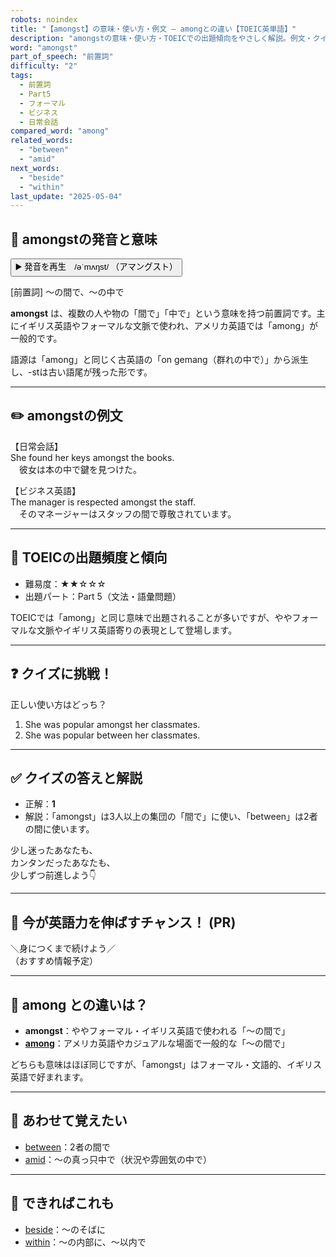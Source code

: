 ```yaml
---
robots: noindex
title: "【amongst】の意味・使い方・例文 ― amongとの違い【TOEIC英単語】"
description: "amongstの意味・使い方・TOEICでの出題傾向をやさしく解説。例文・クイズ付きでamongとの違いもわかりやすく学べます。"
word: "amongst"
part_of_speech: "前置詞"
difficulty: "2"
tags:
  - 前置詞
  - Part5
  - フォーマル
  - ビジネス
  - 日常会話
compared_word: "among"
related_words:
  - "between"
  - "amid"
next_words:
  - "beside"
  - "within"
last_update: "2025-05-04"
---
```


## 🔰 amongstの発音と意味

<button class="play-audio" onclick="playTTS('amongst')">
  <span class="play-audio-main">
    ▶️ 発音を再生　/əˈmʌŋst/
  </span>
  <span class="play-audio-sub">
    （アマングスト）
  </span>
</button>

[前置詞] ～の間で、～の中で

**amongst** は、複数の人や物の「間で」「中で」という意味を持つ前置詞です。主にイギリス英語やフォーマルな文脈で使われ、アメリカ英語では「among」が一般的です。

語源は「among」と同じく古英語の「on gemang（群れの中で）」から派生し、-stは古い語尾が残った形です。

---

## ✏️ amongstの例文

【日常会話】  
She found her keys amongst the books.  
　彼女は本の中で鍵を見つけた。

【ビジネス英語】  
The manager is respected amongst the staff.  
　そのマネージャーはスタッフの間で尊敬されています。

---

## 🎯 TOEICの出題頻度と傾向

- 難易度：★★☆☆☆
- 出題パート：Part 5（文法・語彙問題）

TOEICでは「among」と同じ意味で出題されることが多いですが、ややフォーマルな文脈やイギリス英語寄りの表現として登場します。

---

## ❓ クイズに挑戦！

正しい使い方はどっち？

1. She was popular amongst her classmates.  
2. She was popular between her classmates.

---

## ✅ クイズの答えと解説

- 正解：**1**
- 解説：「amongst」は3人以上の集団の「間で」に使い、「between」は2者の間に使います。

少し迷ったあなたも、  
カンタンだったあなたも、  
少しずつ前進しよう👇️

---

## 🚀 今が英語力を伸ばすチャンス！ (PR)

<div class="info-center">
＼身につくまで続けよう／<br>  
（おすすめ情報予定）
</div>

---

## 🤔  among との違いは？

- **amongst**：ややフォーマル・イギリス英語で使われる「～の間で」
- **[among](/word/among/)**：アメリカ英語やカジュアルな場面で一般的な「～の間で」

どちらも意味はほぼ同じですが、「amongst」はフォーマル・文語的、イギリス英語で好まれます。

---

## 🧩 あわせて覚えたい

- [between](/word/between/)：2者の間で
- [amid](/word/amid/)：～の真っ只中で（状況や雰囲気の中で）

---

## 📖 できればこれも

- [beside](/word/beside/)：～のそばに
- [within](/word/within/)：～の内部に、～以内で

<!-- cvid: aid05_bid24 -->
